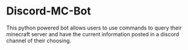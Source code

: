 # Discord-MC-Bot
This python powered bot allows users to use commands to query their minecraft server and have the current information posted in a discord channel of their choosing.
